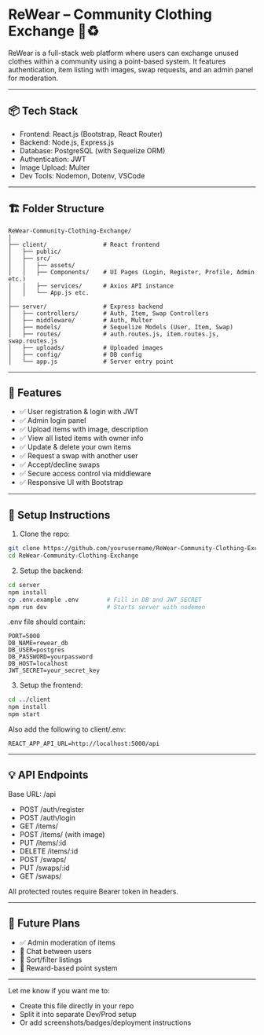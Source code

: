 # ReWear – Community Clothing Exchange 🧥♻️

ReWear is a full-stack web platform where users can exchange unused clothes within a community using a point-based system. It features authentication, item listing with images, swap requests, and an admin panel for moderation.

---

## 📦 Tech Stack

* Frontend: React.js (Bootstrap, React Router)
* Backend: Node.js, Express.js
* Database: PostgreSQL (with Sequelize ORM)
* Authentication: JWT
* Image Upload: Multer
* Dev Tools: Nodemon, Dotenv, VSCode

---

## 🏗️ Folder Structure

```
ReWear-Community-Clothing-Exchange/
│
├── client/                # React frontend
│   ├── public/
│   ├── src/
│   │   ├── assets/
│   │   ├── Components/    # UI Pages (Login, Register, Profile, Admin etc.)
│   │   ├── services/      # Axios API instance
│   │   └── App.js etc.
│
├── server/                # Express backend
│   ├── controllers/       # Auth, Item, Swap Controllers
│   ├── middleware/        # Auth, Multer
│   ├── models/            # Sequelize Models (User, Item, Swap)
│   ├── routes/            # auth.routes.js, item.routes.js, swap.routes.js
│   ├── uploads/           # Uploaded images
│   ├── config/            # DB config
│   └── app.js             # Server entry point
```

---

## 🔐 Features

* ✅ User registration & login with JWT
* ✅ Admin login panel
* ✅ Upload items with image, description
* ✅ View all listed items with owner info
* ✅ Update & delete your own items
* ✅ Request a swap with another user
* ✅ Accept/decline swaps
* ✅ Secure access control via middleware
* ✅ Responsive UI with Bootstrap

---

## 🔧 Setup Instructions

1. Clone the repo:

```bash
git clone https://github.com/yourusername/ReWear-Community-Clothing-Exchange.git
cd ReWear-Community-Clothing-Exchange
```

2. Setup the backend:

```bash
cd server
npm install
cp .env.example .env        # Fill in DB and JWT_SECRET
npm run dev                 # Starts server with nodemon
```

.env file should contain:

```
PORT=5000
DB_NAME=rewear_db
DB_USER=postgres
DB_PASSWORD=yourpassword
DB_HOST=localhost
JWT_SECRET=your_secret_key
```

3. Setup the frontend:

```bash
cd ../client
npm install
npm start
```

Also add the following to client/.env:

```
REACT_APP_API_URL=http://localhost:5000/api
```

---

## 💡 API Endpoints

Base URL: /api

* POST /auth/register
* POST /auth/login
* GET /items/
* POST /items/ (with image)
* PUT /items/\:id
* DELETE /items/\:id
* POST /swaps/
* PUT /swaps/\:id
* GET /swaps/

All protected routes require Bearer token in headers.

---

## 📌 Future Plans

* ✅ Admin moderation of items
* 🔲 Chat between users
* 🔲 Sort/filter listings
* 🔲 Reward-based point system

---

Let me know if you want me to:

* Create this file directly in your repo
* Split it into separate Dev/Prod setup
* Or add screenshots/badges/deployment instructions
